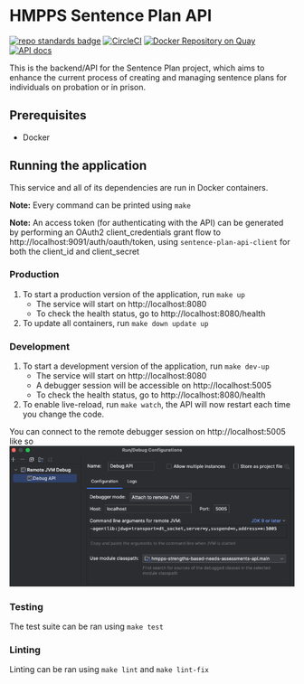 # HMPPS Sentence Plan API
[![repo standards badge](https://img.shields.io/badge/dynamic/json?color=blue&style=flat&logo=github&label=MoJ%20Compliant&query=%24.result&url=https%3A%2F%2Foperations-engineering-reports.cloud-platform.service.justice.gov.uk%2Fapi%2Fv1%2Fcompliant_public_repositories%2Fhmpps-sentence-plan)](https://operations-engineering-reports.cloud-platform.service.justice.gov.uk/public-github-repositories.html#hmpps-sentence-plan "Link to report")
[![CircleCI](https://circleci.com/gh/ministryofjustice/hmpps-sentence-plan/tree/main.svg?style=svg)](https://circleci.com/gh/ministryofjustice/hmpps-sentence-plan)
[![Docker Repository on Quay](https://quay.io/repository/hmpps/hmpps-sentence-plan/status "Docker Repository on Quay")](https://quay.io/repository/hmpps/hmpps-sentence-plan)
[![API docs](https://img.shields.io/badge/API_docs_-view-85EA2D.svg?logo=swagger)](https://hmpps-sentence-plan-dev.hmpps.service.justice.gov.uk/webjars/swagger-ui/index.html?configUrl=/v3/api-docs)

This is the backend/API for the Sentence Plan project, which aims to enhance the current 
process of creating and managing sentence plans for individuals on probation or in prison.

## Prerequisites
- Docker

## Running the application
This service and all of its dependencies are run in Docker containers.

**Note:** Every command can be printed using `make`

**Note:** An access token (for authenticating with the API) can be generated
by performing an OAuth2 client_credentials grant flow to http://localhost:9091/auth/oauth/token, using
`sentence-plan-api-client` for both the client_id and client_secret

### Production
1. To start a production version of the application, run `make up`
    - The service will start on http://localhost:8080
    - To check the health status, go to http://localhost:8080/health
2. To update all containers, run `make down update up`

### Development
1. To start a development version of the application, run `make dev-up`
    - The service will start on http://localhost:8080
    - A debugger session will be accessible on http://localhost:5005
    - To check the health status, go to http://localhost:8080/health
2. To enable live-reload, run `make watch`, the API will now restart each time you change the code.

You can connect to the remote debugger session on http://localhost:5005 like so
[![API docs](https://github.com/ministryofjustice/hmpps-strengths-based-needs-assessments-api/blob/main/.readme/debugger.png?raw=true)]()

### Testing
The test suite can be ran using `make test`

### Linting
Linting can be ran using `make lint` and `make lint-fix`
